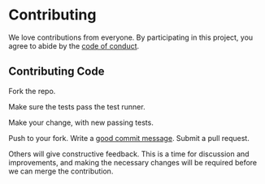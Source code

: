# Contributing

We love contributions from everyone.
By participating in this project,
you agree to abide by the [code of conduct].

  [code of conduct]: http://contributor-covenant.org/

## Contributing Code

Fork the repo.

Make sure the tests pass the test runner.

Make your change, with new passing tests.

Push to your fork. Write a [good commit message][commit]. Submit a pull request.

  [commit]: http://tbaggery.com/2008/04/19/a-note-about-git-commit-messages.html

Others will give constructive feedback.
This is a time for discussion and improvements,
and making the necessary changes will be required before we can
merge the contribution.